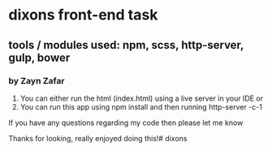 # dixons front-end task
## tools / modules used: npm, scss, http-server, gulp, bower
### by Zayn Zafar

1. You can either run the html (index.html) using a live server in your IDE
or
2. You can run this app using npm install and then running http-server -c-1

If you have any questions regarding my code then please let me know

Thanks for looking, really enjoyed doing this!# dixons
